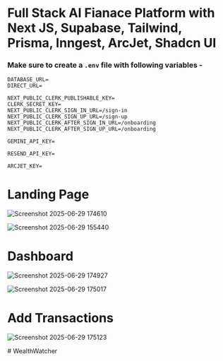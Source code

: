 # Full Stack AI Fianace Platform with Next JS, Supabase, Tailwind, Prisma, Inngest, ArcJet, Shadcn UI 

### Make sure to create a `.env` file with following variables -

```
DATABASE_URL=
DIRECT_URL=

NEXT_PUBLIC_CLERK_PUBLISHABLE_KEY=
CLERK_SECRET_KEY=
NEXT_PUBLIC_CLERK_SIGN_IN_URL=/sign-in
NEXT_PUBLIC_CLERK_SIGN_UP_URL=/sign-up
NEXT_PUBLIC_CLERK_AFTER_SIGN_IN_URL=/onboarding
NEXT_PUBLIC_CLERK_AFTER_SIGN_UP_URL=/onboarding

GEMINI_API_KEY=

RESEND_API_KEY=

ARCJET_KEY=
```

# Landing Page

![Screenshot 2025-06-29 174610](https://github.com/user-attachments/assets/0057bf0e-d714-4bcc-886d-821d54bd787f)

![Screenshot 2025-06-29 155440](https://github.com/user-attachments/assets/4df7849a-bb17-470e-b105-5f53808c918e)

# Dashboard

![Screenshot 2025-06-29 174927](https://github.com/user-attachments/assets/c81e5f5b-3d59-430c-aa8b-f44c7af09ab7)

![Screenshot 2025-06-29 175017](https://github.com/user-attachments/assets/ff8e9afd-c0b7-4822-891a-d5654cd8a03e)

# Add Transactions

![Screenshot 2025-06-29 175123](https://github.com/user-attachments/assets/186d710b-95de-4bb0-9644-8460e8941d21)

#   W e a l t h W a t c h e r 
 
 

